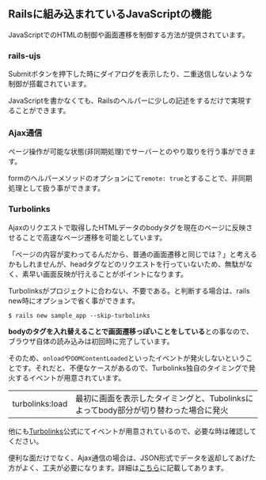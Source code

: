 ## Railsに組み込まれているJavaScriptの機能

JavaScriptでのHTMLの制御や画面遷移を制御する方法が提供されています。


### rails-ujs

Submitボタンを押下した時にダイアログを表示したり、二重送信しないような制御が搭載されています。

JavaScriptを書かなくても、Railsのヘルパーに少しの記述をするだけで実現することができます。


### Ajax通信

ページ操作が可能な状態(非同期処理)でサーバーとのやり取りを行う事ができます。

formのヘルパーメソッドのオプションにて`remote: true`とすることで、非同期処理として扱う事ができます。


### Turbolinks

Ajaxのリクエストで取得したHTMLデータのbodyタグを現在のページに反映させることで高速なページ遷移を可能としています。

「ページの内容が変わってるんだから、普通の画面遷移と同じでは？」と考えるかもしれませんが、headタグなどのリクエストを行っていないため、無駄がなく、素早い画面反映が行えることがポイントになります。

Turbolinksがプロジェクトに合わない、不要である。と判断する場合は、rails new時にオプションで省く事ができます。

```
$ rails new sample_app --skip-turbolinks
```

**bodyのタグを入れ替えることで画面遷移っぽいことをしている**との事なので、ブラウザ自体の読み込みは初回時に完了しています。

そのため、`onload`や`DOMContentLoaded`といったイベントが発火しないということです。それだと、不便なケースがあるので、Turbolinks独自のタイミングで発火するイベントが用意されています。

|  |  |
| --- | --- |
| turbolinks:load | 最初に画面を表示したタイミングと、Tubolinksによってbody部分が切り替わった場合に発火 |

他にも[Turbolinks](https://github.com/turbolinks/turbolinks?tab=readme-ov-file#full-list-of-events)公式にてイベントが用意されているので、必要な時は確認してください。

便利な面だけでなく、Ajax通信の場合は、JSON形式でデータを返却してあげた方がよく、工夫が必要になります。詳細は[こちら](https://railsguides.jp/v6.0/working_with_javascript_in_rails.html#%E3%82%B5%E3%83%BC%E3%83%90%E3%83%BC%E5%81%B4%E3%81%A7%E8%80%83%E6%85%AE%E3%81%99%E3%81%B9%E3%81%8D%E7%82%B9)に記載してあります。

